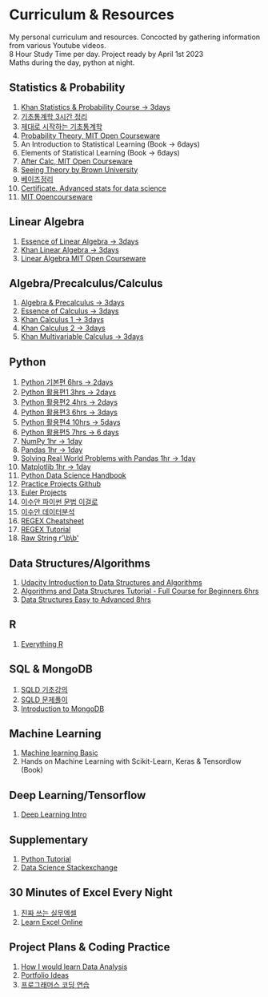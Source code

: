 # **Curriculum & Resources**
My personal curriculum and resources. Concocted by gathering information from various Youtube videos. <br />
8 Hour Study Time per day. Project ready by April 1st 2023 <br />
Maths during the day, python at night. <br />

## Statistics & Probability
1) [Khan Statistics & Probability Course -> 3days](https://www.khanacademy.org/math/statistics-probability)
2) [기초통계학 3시간 정리](https://www.youtube.com/watch?v=YaCQrJCgbqg&list=PL7SDcmtbDTTwlE3froxlw601augbo6mzc)
3) [제대로 시작하는 기초통계학](https://www.youtube.com/watch?v=s6BIOQqbaUQ&list=PLsri7w6p16vtiu-mpViykeFQxzQqIV1gz&index=5)
4) [Probability Theory, MIT Open Courseware](https://youtube.com/playlist?list=PLUl4u3cNGP60hI9ATjSFgLZpbNJ7myAg6)
5) An Introduction to Statistical Learning (Book -> 6days) 
6) Elements of Statistical Learning (Book -> 6days)
7) [After Calc, MIT Open Courseware](https://ocw.mit.edu/courses/18-650-statistics-for-applications-fall-2016/video_galleries/lecture-videos/)
8) [Seeing Theory by Brown University](https://seeing-theory.brown.edu/)
9) [베이즈정리](https://www.youtube.com/watch?v=euH9C61ywEM&list=PL5yujGYFVt0Cr2wyzeMfBKW_Pfktcdnjr&index=7)
10) [Certificate. Advanced stats for data science](https://www.coursera.org/specializations/advanced-statistics-data-science)
11) [MIT Opencourseware](https://www.youtube.com/watch?v=VPZD_aij8H0&list=PLUl4u3cNGP60uVBMaoNERc6knT_MgPKS0)

## Linear Algebra
1) [Essence of Linear Algebra -> 3days](https://www.youtube.com/watch?v=fNk_zzaMoSs&list=PLZHQObOWTQDPD3MizzM2xVFitgF8hE_ab&index=1&t=0s)
2) [Khan Linear Algebra -> 3days](https://www.khanacademy.org/math/linear-algebra) 
3) [Linear Algebra MIT Open Courseware](https://youtube.com/playlist?list=PL49CF3715CB9EF31D)

## Algebra/Precalculus/Calculus
1) [Algebra & Precalculus -> 3days](https://www.youtube.com/watch?v=LwCRRUa8yTU&list=PLWKjhJtqVAbl5SlE6aBHzUVZ1e6q1Wz0v)
2) [Essence of Calculus -> 3days](https://www.youtube.com/watch?v=WUvTyaaNkzM&list=PLZHQObOWTQDMsr9K-rj53DwVRMYO3t5Yr)
4) [Khan Calculus 1 -> 3days](https://www.khanacademy.org/math/calculus-1)
5) [Khan Calculus 2 -> 3days](https://www.khanacademy.org/math/calculus-2)
6) [Khan Multivariable Calculus -> 3days](https://www.khanacademy.org/math/multivariable-calculus)

## Python
1) [Python 기본편 6hrs -> 2days](https://www.youtube.com/watch?v=kWiCuklohdY&t=2476s)
2) [Python 활용편1 3hrs -> 2days](https://www.youtube.com/watch?v=Dkx8Pl6QKW0)
3) [Python 활용편2 4hrs -> 2days](https://www.youtube.com/watch?v=bKPIcoou9N8)
4) [Python 활용편3 6hrs -> 3days](https://www.youtube.com/watch?v=yQ20jZwDjTE)
5) [Python 활용편4 10hrs -> 5days](https://www.youtube.com/watch?v=exgO1LFl9x8&t=21s) 
6) [Python 활용편5 7hrs -> 6 days](https://www.youtube.com/watch?v=PjhlUzp_cU0)
7) [NumPy 1hr -> 1day](https://www.youtube.com/watch?v=QUT1VHiLmmI)
8) [Pandas 1hr -> 1day](https://www.youtube.com/watch?v=vmEHCJofslg)
9) [Solving Real World Problems with Pandas 1hr -> 1day](https://www.youtube.com/watch?v=cc0HOiKN_ac)
10) [Matplotlib 1hr -> 1day](https://www.youtube.com/watch?v=DAQNHzOcO5A)
11) [Python Data Science Handbook](https://github.com/jakevdp/PythonDataScienceHandbook/blob/8a34a4f653bdbdc01415a94dc20d4e9b97438965/notebooks/Index.ipynb)
12) [Practice Projects Github](https://github.com/practical-tutorials/project-based-learning#python)
13) [Euler Projects](https://projecteuler.net/)
14) [이수안 파이썬 문법 이걸로](https://youtube.com/playlist?list=PL7ZVZgsnLwEEdhCYInwxRpj1Rc4EGmCUc)
15) [이수안 데이터분석](https://youtube.com/playlist?list=PL7ZVZgsnLwEEZcVusN-fV_sJhQHq833OS)
16) [REGEX Cheatsheet](https://cheatography.com/davechild/cheat-sheets/regular-expressions/)
17) [REGEX Tutorial](https://www.youtube.com/watch?v=nxjwB8up2gI)
18) [Raw String r'\b\b'](https://koreapy.tistory.com/1401)

## Data Structures/Algorithms 
1) [Udacity Introduction to Data Structures and Algorithms](https://www.udacity.com/course/data-structures-and-algorithms-in-python--ud513)
2) [Algorithms and Data Structures Tutorial - Full Course for Beginners 6hrs](https://www.youtube.com/watch?v=8hly31xKli0)
3) [Data Structures Easy to Advanced 8hrs](https://www.youtube.com/watch?v=RBSGKlAvoiM)

## R
1) [Everything R](https://www.r-bloggers.com/2015/12/how-to-learn-r-2/)

## SQL & MongoDB
1) [SQLD 기초강의](https://www.youtube.com/watch?v=JE9OptIgFlY&list=PL7SDcmtbDTTy7l8qYMuqHhS3inKGLTmLy&index=4)
2) [SQLD 문제풀이](https://www.youtube.com/watch?v=8uP_E6SyiuM)
3) [Introduction to MongoDB](https://www.coursera.org/learn/introduction-mongodb)

## Machine Learning 
1) [Machine learning Basic](https://www.youtube.com/watch?v=gmvvaobm7eQ&list=PLeo1K3hjS3uvCeTYTeyfe0-rN5r8zn9rw)
2) Hands on Machine Learning with Scikit-Learn, Keras & Tensordlow (Book)

## Deep Learning/Tensorflow
1) [Deep Learning Intro](https://www.youtube.com/watch?v=Mubj_fqiAv8&list=PLeo1K3hjS3uu7CxAacxVndI4bE_o3BDtO)

## Supplementary
1) [Python Tutorial](https://docs.python.org/3/tutorial/index.html)
2) [Data Science Stackexchange](https://datascience.stackexchange.com/)

## 30 Minutes of Excel Every Night
1) [진짜 쓰는 실무엑셀](https://youtube.com/playlist?list=PLvbX4wFD7b73sMnGSoNwI1vMLOM7aHGaa)
2) [Learn Excel Online](https://excel-practice-online.com/)

## Project Plans & Coding Practice
1) [How I would learn Data Analysis](https://www.youtube.com/watch?v=qWEHO8b6WbA)
2) [Portfolio Ideas](https://careerfoundry.com/en/blog/data-analytics/data-analytics-portfolio-project-ideas/)
3) [프로그래머스 코딩 연습](https://school.programmers.co.kr/learn/challenges?tab=sql_practice_kit)
